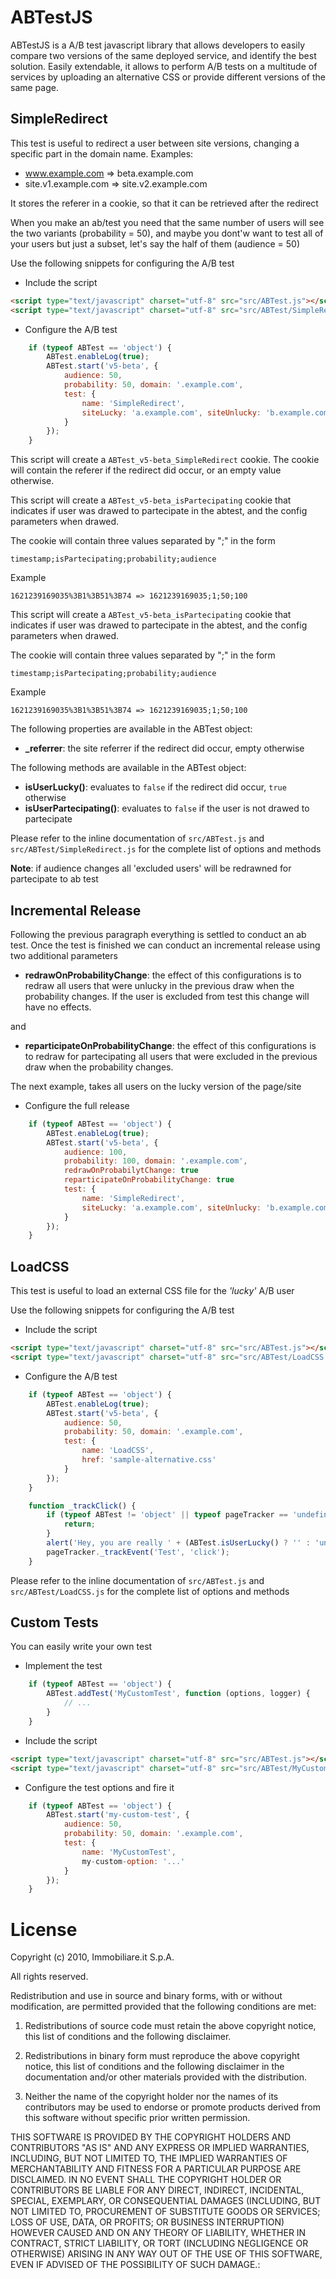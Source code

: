 # ABTestJS

ABTestJS is a A/B test javascript library that allows developers to easily compare two versions of the same deployed service, and identify the best solution. Easily extendable, it allows to perform A/B tests on a multitude of services by uploading an alternative CSS or provide different versions of the same page.

## SimpleRedirect
This test is useful to redirect a user between site versions, changing a specific part in the domain name. Examples:
 * www.example.com => beta.example.com
 * site.v1.example.com => site.v2.example.com

It stores the referer in a cookie, so that it can be retrieved after the redirect

When you make an ab/test you need that the same number of users will see the two variants (probability = 50), and maybe you dont'w want to test all of your users but just a subset, let's say the half of them (audience = 50)

Use the following snippets for configuring the A/B test
* Include the script
```html
<script type="text/javascript" charset="utf-8" src="src/ABTest.js"></script>
<script type="text/javascript" charset="utf-8" src="src/ABTest/SimpleRedirect.js"></script>
```

* Configure the A/B test
```javascript
    if (typeof ABTest == 'object') {
        ABTest.enableLog(true);
        ABTest.start('v5-beta', {
			audience: 50,
            probability: 50, domain: '.example.com',
            test: {
                name: 'SimpleRedirect',
                siteLucky: 'a.example.com', siteUnlucky: 'b.example.com'
            }
        });
    }
```
This script will create a `ABTest_v5-beta_SimpleRedirect` cookie. The cookie will contain the referer if the redirect did occur, or an empty value otherwise.

This script will create a `ABTest_v5-beta_isPartecipating` cookie that indicates if user was drawed to partecipate in the abtest, and the config parameters when drawed.

The cookie will contain three values separated by ";" in the form
```
timestamp;isPartecipating;probability;audience
```
Example
```
1621239169035%3B1%3B51%3B74 => 1621239169035;1;50;100
```

This script will create a `ABTest_v5-beta_isPartecipating` cookie that indicates if user was drawed to partecipate in the abtest, and the config parameters when drawed.

The cookie will contain three values separated by ";" in the form
```
timestamp;isPartecipating;probability;audience
```
Example
```
1621239169035%3B1%3B51%3B74 => 1621239169035;1;50;100
```


The following properties are available in the ABTest object:
* __\_referrer__: the site referrer if the redirect did occur, empty otherwise

The following methods are available in the ABTest object:
* __isUserLucky()__: evaluates to `false` if the redirect did occur, `true` otherwise
* __isUserPartecipating()__: evaluates to `false` if the user is not drawed to partecipate

Please refer to the inline documentation of `src/ABTest.js` and `src/ABTest/SimpleRedirect.js` for the complete list of options and methods

__Note__: if audience changes all 'excluded users' will be redrawned for partecipate to ab test

## Incremental Release

Following the previous paragraph everything is settled to conduct an ab test.
Once the test is finished we can conduct an incremental release using two additional parameters

* __redrawOnProbabilityChange__: the effect of this configurations is to redraw all users that were unlucky in the previous draw when the probability changes. If the user is excluded from test this change will have no effects.

and

* __reparticipateOnProbabilityChange__: the effect of this configurations is to redraw for partecipating all users that were excluded in the previous draw when the probability changes.

The next example, takes all users on the lucky version of the page/site

* Configure the full release
```javascript
    if (typeof ABTest == 'object') {
        ABTest.enableLog(true);
        ABTest.start('v5-beta', {
			audience: 100,
            probability: 100, domain: '.example.com',
			redrawOnProbabilytChange: true
			reparticipateOnProbabilityChange: true
            test: {
                name: 'SimpleRedirect',
                siteLucky: 'a.example.com', siteUnlucky: 'b.example.com'
            }
        });
    }
```

## LoadCSS
This test is useful to load an external CSS file for the _'lucky'_ A/B user
 
Use the following snippets for configuring the A/B test
* Include the script
```html
<script type="text/javascript" charset="utf-8" src="src/ABTest.js"></script>
<script type="text/javascript" charset="utf-8" src="src/ABTest/LoadCSS.js"></script>
```

* Configure the A/B test
```javascript
	if (typeof ABTest == 'object') {
		ABTest.enableLog(true);
		ABTest.start('v5-beta', {
			audience: 50,
			probability: 50, domain: '.example.com',
			test: {
				name: 'LoadCSS',
				href: 'sample-alternative.css'
			}
		});
	}

	function _trackClick() {
		if (typeof ABTest != 'object' || typeof pageTracker == 'undefined') {
			return;
		}
		alert('Hey, you are really ' + (ABTest.isUserLucky() ? '' : 'un') + 'lucky!');
		pageTracker._trackEvent('Test', 'click');
	}
```

Please refer to the inline documentation of `src/ABTest.js` and `src/ABTest/LoadCSS.js` for the complete list of options and methods

## Custom Tests
You can easily write your own test


* Implement the test
```javascript
    if (typeof ABTest == 'object') {
	    ABTest.addTest('MyCustomTest', function (options, logger) {
	        // ...
	    }
    }
```

* Include the script
```html
<script type="text/javascript" charset="utf-8" src="src/ABTest.js"></script>
<script type="text/javascript" charset="utf-8" src="src/ABTest/MyCustomTest.js"></script>
```

* Configure the test options and fire it
```javascript
	if (typeof ABTest == 'object') {
		ABTest.start('my-custom-test', {
			audience: 50,
			probability: 50, domain: '.example.com',
			test: {
				name: 'MyCustomTest',
				my-custom-option: '...'
			}
		});
	}
```

# License
Copyright (c) 2010, Immobiliare.it S.p.A.

All rights reserved.

Redistribution and use in source and binary forms, with or without modification, are permitted provided that the following conditions are met:

1. Redistributions of source code must retain the above copyright notice, this list of conditions and the following disclaimer.

2. Redistributions in binary form must reproduce the above copyright notice, this list of conditions and the following disclaimer in the documentation and/or other materials provided with the distribution.

3. Neither the name of the copyright holder nor the names of its contributors may be used to endorse or promote products derived from this software without specific prior written permission.

THIS SOFTWARE IS PROVIDED BY THE COPYRIGHT HOLDERS AND CONTRIBUTORS "AS IS" AND ANY EXPRESS OR IMPLIED WARRANTIES, INCLUDING, BUT NOT LIMITED TO, THE IMPLIED WARRANTIES OF MERCHANTABILITY AND FITNESS FOR A PARTICULAR PURPOSE ARE DISCLAIMED. IN NO EVENT SHALL THE COPYRIGHT HOLDER OR CONTRIBUTORS BE LIABLE FOR ANY DIRECT, INDIRECT, INCIDENTAL, SPECIAL, EXEMPLARY, OR CONSEQUENTIAL DAMAGES (INCLUDING, BUT NOT LIMITED TO, PROCUREMENT OF SUBSTITUTE GOODS OR SERVICES; LOSS OF USE, DATA, OR PROFITS; OR BUSINESS INTERRUPTION) HOWEVER CAUSED AND ON ANY THEORY OF LIABILITY, WHETHER IN CONTRACT, STRICT LIABILITY, OR TORT (INCLUDING NEGLIGENCE OR OTHERWISE) ARISING IN ANY WAY OUT OF THE USE OF THIS SOFTWARE, EVEN IF ADVISED OF THE POSSIBILITY OF SUCH DAMAGE.:
